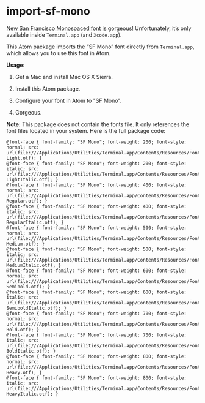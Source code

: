 # import-sf-mono

[New San Francisco Monospaced font is gorgeous!](https://www.reddit.com/r/apple/comments/4o23fm/new_san_francisco_monospaced_font_is_gorgeous/) Unfortunately, it’s only available inside `Terminal.app` (and `Xcode.app`).

This Atom package imports the “SF Mono” font directly from `Terminal.app`, which allows you to use this font in Atom.

__Usage:__

1. Get a Mac and install Mac OS X Sierra.

2. Install this Atom package.

3. Configure your font in Atom to "SF Mono".

4. Gorgeous.

__Note:__ This package does not contain the fonts file. It only references the font files located in your system. Here is the full package code:

```less
@font-face { font-family: "SF Mono"; font-weight: 200; font-style: normal; src: url(file:///Applications/Utilities/Terminal.app/Contents/Resources/Fonts/SFMono-Light.otf); }
@font-face { font-family: "SF Mono"; font-weight: 200; font-style: italic; src: url(file:///Applications/Utilities/Terminal.app/Contents/Resources/Fonts/SFMono-LightItalic.otf); }
@font-face { font-family: "SF Mono"; font-weight: 400; font-style: normal; src: url(file:///Applications/Utilities/Terminal.app/Contents/Resources/Fonts/SFMono-Regular.otf); }
@font-face { font-family: "SF Mono"; font-weight: 400; font-style: italic; src: url(file:///Applications/Utilities/Terminal.app/Contents/Resources/Fonts/SFMono-RegularItalic.otf); }
@font-face { font-family: "SF Mono"; font-weight: 500; font-style: normal; src: url(file:///Applications/Utilities/Terminal.app/Contents/Resources/Fonts/SFMono-Medium.otf); }
@font-face { font-family: "SF Mono"; font-weight: 500; font-style: italic; src: url(file:///Applications/Utilities/Terminal.app/Contents/Resources/Fonts/SFMono-MediumItalic.otf); }
@font-face { font-family: "SF Mono"; font-weight: 600; font-style: normal; src: url(file:///Applications/Utilities/Terminal.app/Contents/Resources/Fonts/SFMono-Semibold.otf); }
@font-face { font-family: "SF Mono"; font-weight: 600; font-style: italic; src: url(file:///Applications/Utilities/Terminal.app/Contents/Resources/Fonts/SFMono-SemiboldItalic.otf); }
@font-face { font-family: "SF Mono"; font-weight: 700; font-style: normal; src: url(file:///Applications/Utilities/Terminal.app/Contents/Resources/Fonts/SFMono-Bold.otf); }
@font-face { font-family: "SF Mono"; font-weight: 700; font-style: italic; src: url(file:///Applications/Utilities/Terminal.app/Contents/Resources/Fonts/SFMono-BoldItalic.otf); }
@font-face { font-family: "SF Mono"; font-weight: 800; font-style: normal; src: url(file:///Applications/Utilities/Terminal.app/Contents/Resources/Fonts/SFMono-Heavy.otf); }
@font-face { font-family: "SF Mono"; font-weight: 800; font-style: italic; src: url(file:///Applications/Utilities/Terminal.app/Contents/Resources/Fonts/SFMono-HeavyItalic.otf); }
```
